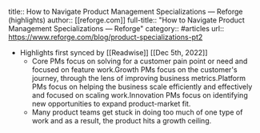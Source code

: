 title:: How to Navigate Product Management Specializations — Reforge (highlights)
author:: [[reforge.com]]
full-title:: "How to Navigate Product Management Specializations — Reforge"
category:: #articles
url:: https://www.reforge.com/blog/product-specializations-pt2

- Highlights first synced by [[Readwise]] [[Dec 5th, 2022]]
	- Core PMs focus on solving for a customer pain point or need and focused on feature work.Growth PMs focus on the customer's journey, through the lens of improving business metrics.Platform PMs focus on helping the business scale efficiently and effectively and focused on scaling work.Innovation PMs focus on identifying new opportunities to expand product-market fit.
	- Many product teams get stuck in doing too much of one type of work and as a result, the product hits a growth ceiling.